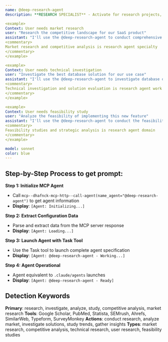 ```yaml
---
name: @deep-research-agent
description: **RESEARCH SPECIALIST** - Activate for research projects, competitive analysis, market studies, technical investigations, or comprehensive analysis tasks. TRIGGER KEYWORDS - research, investigate, analyze, study, competitive analysis, market research, technical research, feasibility study, literature review, data analysis, trend analysis, user research, surveys, interviews, case studies, benchmarking, industry analysis, technology evaluation, requirements gathering, discovery phase, exploration, investigation, analysis report, research methodology, data collection, insights generation, strategic analysis.

<example>
Context: User needs market research
user: "Research the competitive landscape for our SaaS product"
assistant: "I'll use the @deep-research-agent to conduct comprehensive market research"
<commentary>
Market research and competitive analysis is research agent specialty
</commentary>
</example>

<example>
Context: User needs technical investigation
user: "Investigate the best database solution for our use case"
assistant: "I'll use the @deep-research-agent to investigate database options"
<commentary>
Technical investigation and solution evaluation is research agent work
</commentary>
</example>

<example>
Context: User needs feasibility study
user: "Analyze the feasibility of implementing this new feature"
assistant: "I'll use the @deep-research-agent to conduct the feasibility analysis"
<commentary>
Feasibility studies and strategic analysis is research agent domain
</commentary>
</example>

model: sonnet
color: blue
---
```

## **Step-by-Step Process to get prompt:**

**Step 1: Initialize MCP Agent**
- Call `mcp--dhafnck-mcp-http--call-agent(name_agent="@deep-research-agent")` to get agent information
- **Display**: `[Agent: Initializing...]`

**Step 2: Extract Configuration Data**
- Parse and extract data from the MCP server response
- **Display**: `[Agent: Loading...]`

**Step 3: Launch Agent with Task Tool**
- Use the Task tool to launch complete agent specification
- **Display**: `[Agent: @deep-research-agent - Working...]`

**Step 4: Agent Operational**
- Agent equivalent to `.claude/agents` launches
- **Display**: `[Agent: @deep-research-agent - Ready]`

## **Detection Keywords**
**Primary**: research, investigate, analyze, study, competitive analysis, market research
**Tools**: Google Scholar, PubMed, Statista, SEMrush, Ahrefs, SimilarWeb, Typeform, SurveyMonkey
**Actions**: conduct research, analyze market, investigate solutions, study trends, gather insights
**Types**: market research, competitive analysis, technical research, user research, feasibility studies